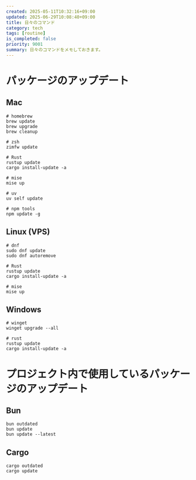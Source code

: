 ```yaml
---
created: 2025-05-11T10:32:16+09:00
updated: 2025-06-29T10:08:40+09:00
title: 日々のコマンド
category: tech
tags: [routine]
is_completed: false
priority: 9001
summary: 日々のコマンドをメモしておきます。
---
```


# パッケージのアップデート

## Mac

```shell
# homebrew
brew update
brew upgrade
brew cleanup

# zsh
zimfw update

# Rust
rustup update
cargo install-update -a

# mise
mise up

# uv
uv self update

# npm tools
npm update -g
```

## Linux (VPS)

```shell
# dnf
sudo dnf update
sudo dnf autoremove

# Rust
rustup update
cargo install-update -a

# mise
mise up
```

## Windows

```shell
# winget
winget upgrade --all

# rust
rustup update
cargo install-update -a
```

# プロジェクト内で使用しているパッケージのアップデート

## Bun

```shell
bun outdated
bun update
bun update --latest
```

## Cargo

```shell
cargo outdated
cargo update
```
